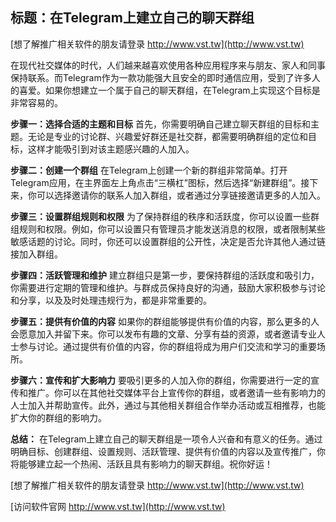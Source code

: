 ## **标题：在Telegram上建立自己的聊天群组**

[想了解推广相关软件的朋友请登录 http://www.vst.tw](http://www.vst.tw)

在现代社交媒体的时代，人们越来越喜欢使用各种应用程序来与朋友、家人和同事保持联系。而Telegram作为一款功能强大且安全的即时通信应用，受到了许多人的喜爱。如果你想建立一个属于自己的聊天群组，在Telegram上实现这个目标是非常容易的。

**步骤一：选择合适的主题和目标**
首先，你需要明确自己建立聊天群组的目标和主题。无论是专业的讨论群、兴趣爱好群还是社交群，都需要明确群组的定位和目标，这样才能吸引到对该主题感兴趣的人加入。

**步骤二：创建一个群组**
在Telegram上创建一个新的群组非常简单。打开Telegram应用，在主界面左上角点击“三横杠”图标，然后选择“新建群组”。接下来，你可以选择邀请你的联系人加入群组，或者通过分享链接邀请更多的人加入。

**步骤三：设置群组规则和权限**
为了保持群组的秩序和活跃度，你可以设置一些群组规则和权限。例如，你可以设置只有管理员才能发送消息的权限，或者限制某些敏感话题的讨论。同时，你还可以设置群组的公开性，决定是否允许其他人通过链接加入群组。

**步骤四：活跃管理和维护**
建立群组只是第一步，要保持群组的活跃度和吸引力，你需要进行定期的管理和维护。与群成员保持良好的沟通，鼓励大家积极参与讨论和分享，以及及时处理违规行为，都是非常重要的。

**步骤五：提供有价值的内容**
如果你的群组能够提供有价值的内容，那么更多的人会愿意加入并留下来。你可以发布有趣的文章、分享有益的资源，或者邀请专业人士参与讨论。通过提供有价值的内容，你的群组将成为用户们交流和学习的重要场所。

**步骤六：宣传和扩大影响力**
要吸引更多的人加入你的群组，你需要进行一定的宣传和推广。你可以在其他社交媒体平台上宣传你的群组，或者邀请一些有影响力的人士加入并帮助宣传。此外，通过与其他相关群组合作举办活动或互相推荐，也能扩大你的群组的影响力。

**总结：**
在Telegram上建立自己的聊天群组是一项令人兴奋和有意义的任务。通过明确目标、创建群组、设置规则、活跃管理、提供有价值的内容以及宣传推广，你将能够建立起一个热闹、活跃且具有影响力的聊天群组。祝你好运！

[想了解推广相关软件的朋友请登录 http://www.vst.tw](http://www.vst.tw)


[访问软件官网 http://www.vst.tw](http://www.vst.tw)

